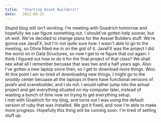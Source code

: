 ```yaml
---
title:  "Starting Asset Builders!"
date:   2022-09-15
---
```

Stupid blog still isn't working. I'm meeting with Goadrich tomorrow and hopefully we can figure something out. 
I should've gotten help sooner, but oh well. 
We've decided to change plans for the Assset Builders stuff. We're gonna use JavaFX, but I'm not quite
sure how. I wasn't able to go to the meeting, so Olivia filled me in on the gist of it. JavaFX was the 
project I did the worst on in Data Structures, so now I get to re figure that out again. I think I figured 
out how to do it for the final project of that class? We shall see what all I remember becuase that was 
two and a half years ago. Also I've gotten a new laptop since then, so I get to download more things. Woo.
At this point I am so tired of downloading new things, I might go to the snoddy center becuase all the
laptops in there have functional versions of javafx and scenebuilder, and I do not. I would rather jump
into the actual project and get everything situated on my computer later, instead of wasting a bunch
of time now on trying to get everything setup. <br />
I met with Goadrich for my blog, and turns out I was using the default version of ruby that was installed.
We got it fixed, and now I'm able to make more progress. Hopefully this thing will be running soon. I'm 
tired of setting stuff up.
